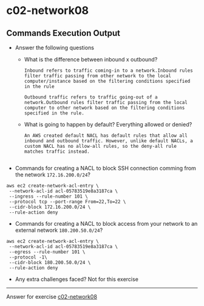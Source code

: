 # c02-network08

## Commands Execution Output

- Answer the following questions
  - What is the difference between inbound x outbound?
    ```
    Inbound refers to traffic coming-in to a network.Inbound rules filter traffic passing from other network to the local computer/instance based on the filtering conditions specified in the rule

    Outbound traffic refers to traffic going-out of a network.Outbound rules filter traffic passing from the local computer to other network based on the filtering conditions specified in the rule.
    
    ```
    
  - What is going to happen by default? Everything allowed or denied?
    ```
    An AWS created default NACL has default rules that allow all inbound and outbound traffic. However, unlike default NACLs, a custom NACL has no allow-all rules, so the deny-all rule matches traffic instead.
   
    ```
    

- Commands for creating a NACL to block SSH connection comming from the network `172.16.200.0/24`?

```
aws ec2 create-network-acl-entry \
 --network-acl-id acl-05783519e8a3187ca \
 --ingress --rule-number 101 \
 --protocol tcp --port-range From=22,To=22 \
 --cidr-block 172.16.200.0/24 \
 --rule-action deny

```

- Commands for creating a NACL to block access from your network to an external network `180.200.50.0/24`?

```
aws ec2 create-network-acl-entry \
 --network-acl-id acl-05783519e8a3187ca \
 --egress --rule-number 101 \
 --protocol -1\
 --cidr-block 180.200.50.0/24 \
 --rule-action deny

```

- Any extra challenges faced?
Not for this exercise

<!-- Don't change anything below this point-->
***
Answer for exercise [c02-network08](https://github.com/devopsacademyau/academy/blob/893381c6f0b69434d9e8597d3d4b1c17f9bc1371/classes/02class/exercises/c02-network08/README.md)
